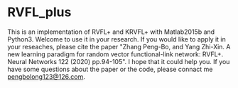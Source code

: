 # RVFL_plus
This is an implementation of RVFL+ and KRVFL+ with Matlab2015b and Python3. Welcome to use it in your research. If you would like to apply it in your reseaches, please cite the paper "Zhang Peng-Bo, and Yang Zhi-Xin. A new learning paradigm for random vector functional-link network: RVFL+. Neural Networks 122 (2020) pp.94-105". I hope that it could help you. If you have some questions about the paper or the code, please connact me pengbolong123@126.com.
